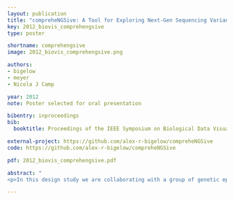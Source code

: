 ```yaml
---
layout: publication
title: "compreheNGSive: A Tool for Exploring Next-Gen Sequencing Variants"
key: 2012_biovis_comprehengsive
type: poster

shortname: comprehengsive
image: 2012_biovis_comprehengsive.png

authors:
- bigelow
- meyer
- Nicola J Camp

year: 2012
note: Poster selected for oral presentation

bibentry: inproceedings
bib:
  booktitle: Proceedings of the IEEE Symposium on Biological Data Visualization - Posters (BioVis ’12)

external-project: https://github.com/alex-r-bigelow/compreheNGSive
code: https://github.com/alex-r-bigelow/compreheNGSive

pdf: 2012_biovis_comprehengsive.pdf

abstract: "
<p>In this design study we are collaborating with a group of genetic epidemiology experts who are using NGS data to study breast cancer. To understand our collaborators’ analysis needs we worked with this group for a year, spending four days a week in their lab. From numerous interviews, we developed over ten paper prototypes, five software prototypes, and acquired feedback. Analyzing this feedback revealed necessary visualization tasks and a workflow applicable to their data exploration. Our contributions are an articulation of a workflow and set of visualization tasks needed by our collaborators, and an early prototype of our system: compreheNGSive.</p>"

---
```

